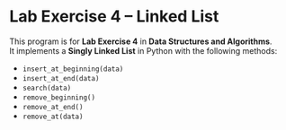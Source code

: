 # Lab Exercise 4 – Linked List

This program is for **Lab Exercise 4** in **Data Structures and Algorithms**.  
It implements a **Singly Linked List** in Python with the following methods:

- `insert_at_beginning(data)`
- `insert_at_end(data)`
- `search(data)`
- `remove_beginning()`
- `remove_at_end()`
- `remove_at(data)`
